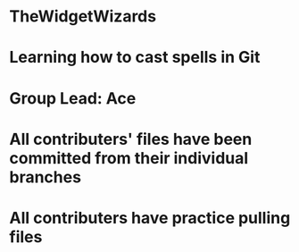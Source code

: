 # TheWidgetWizards

# Learning how to cast spells in Git
# Group Lead: Ace

# All contributers' files have been committed from their individual branches
# All contributers have practice pulling files